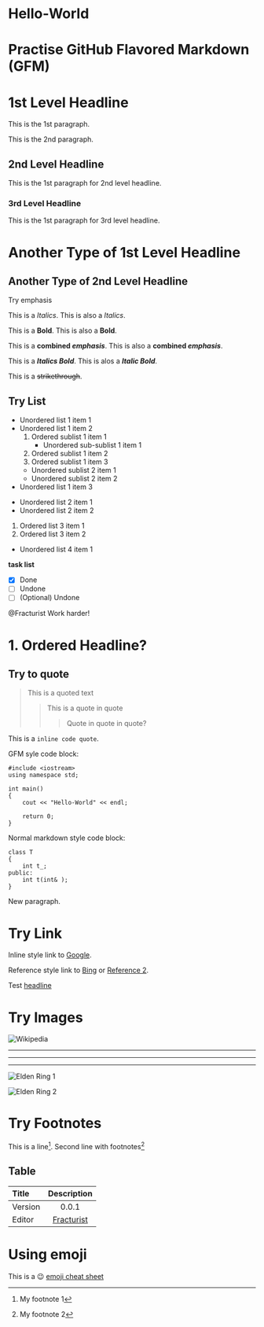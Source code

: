 # Hello-World

# Practise GitHub Flavored Markdown (GFM)

# 1st Level Headline

This is the 1st paragraph.

This is the 2nd paragraph.

## 2nd Level Headline

This is the 1st paragraph for 2nd level headline.

### 3rd Level Headline

This is the 1st paragraph for 3rd level headline.

Another Type of 1st Level Headline
==================================

Another Type of 2nd Level Headline
----------------------------------

Try emphasis

This is a *Italics*. This is also a _Italics_.

This is a **Bold**. This is also a __Bold__.

This is a **combined _emphasis_**. This is also a __combined *emphasis*__.

This is a ***Italics Bold***. This is alos a ___Italic Bold___.

This is a ~~strikethrough~~.

## Try List

* Unordered list 1 item 1
* Unordered list 1 item 2
  1. Ordered sublist 1 item 1
     - Unordered sub-sublist 1 item 1
  2. Ordered sublist 1 item 2
  3. Ordered sublist 1 item 3
  - Unordered sublist 2 item 1
  - Unordered sublist 2 item 2
* Unordered list 1 item 3
- Unordered list 2 item 1
- Unordered list 2 item 2
1. Ordered list 3 item 1
2. Ordered list 3 item 2
+ Unordered list 4 item 1

**task list**
- [x] Done
- [ ] Undone
- [ ] \(Optional) Undone

@Fracturist Work harder!

# 1. Ordered Headline?

## Try to quote

> This is a quoted text
>> This is a quote in quote
>>> Quote in quote in quote?

This is a `inline code quote`.

GFM syle code block:

```
#include <iostream>
using namespace std;

int main()
{
    cout << "Hello-World" << endl;
    
    return 0;
}
```

Normal markdown style code block:

    class T
    {
        int t_;
    public:
        int t(int& );
    }
    
New paragraph.


# Try Link

Inline style link to [Google](https://www.google.com/ "Google Link 1").

Reference style link to [Bing][1] or [Reference 2].


Test [headline](https://github.com/Fracturist/Hello-World/blob/main/README.md#hello-world)


# Try Images

![Wikipedia](https://www.wikipedia.org/portal/wikipedia.org/assets/img/Wikipedia-logo-v2.png "Wikipedia")
***
---
___
![Elden Ring 1](https://assets2.rockpapershotgun.com/elden-ring-ranni.jpg/BROK/resize/1920x1920%3E/format/jpg/quality/80/elden-ring-ranni.jpg "Ranni")

![Elden Ring 2]


# Try Footnotes

This is a line[^1].
Second line with footnotes[^FN2]

[^1]: My footnote 1
[^FN2]: My footnote 2

## Table

| Title   | Description                               |
| :------ | :---------------------------------------: |
| Version | 0.0.1                                     |
| Editor  | [Fracturist](guoh19@mails.tsinghu.edu.cn) |


# Using emoji

This is a :wink: [emoji cheat sheet](https://github.com/ikatyang/emoji-cheat-sheet/blob/master/README.md)


[1]: https://cn.bing.com/
[Reference 2]: https://www.google.com/ "Google Link 2"
[Elden Ring 2]: https://assets2.rockpapershotgun.com/elden-ring-rennala.jpg/BROK/resize/1920x1920%3E/format/jpg/quality/80/elden-ring-rennala.jpg#gh-light-mode-only "Rennala"
